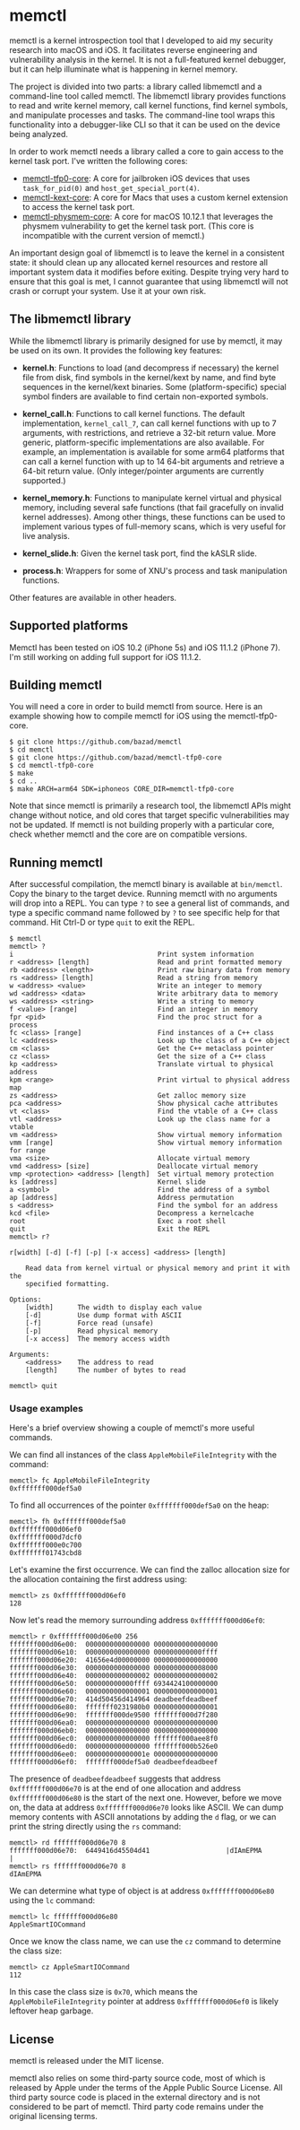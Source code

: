 # memctl

<!-- Brandon Azad -->

memctl is a kernel introspection tool that I developed to aid my security research into macOS and
iOS. It facilitates reverse engineering and vulnerability analysis in the kernel. It is not a
full-featured kernel debugger, but it can help illuminate what is happening in kernel memory.

The project is divided into two parts: a library called libmemctl and a command-line tool called
memctl. The libmemctl library provides functions to read and write kernel memory, call kernel
functions, find kernel symbols, and manipulate processes and tasks. The command-line tool wraps
this functionality into a debugger-like CLI so that it can be used on the device being analyzed.

In order to work memctl needs a library called a core to gain access to the kernel task port. I've
written the following cores:

* [memctl-tfp0-core]: A core for jailbroken iOS devices that uses `task_for_pid(0)` and
  `host_get_special_port(4)`.
* [memctl-kext-core]: A core for Macs that uses a custom kernel extension to access the kernel task
  port.
* [memctl-physmem-core]: A core for macOS 10.12.1 that leverages the physmem vulnerability to get
  the kernel task port. (This core is incompatible with the current version of memctl.)

[memctl-tfp0-core]: https://github.com/bazad/memctl-tfp0-core
[memctl-kext-core]: https://github.com/bazad/memctl-kext-core
[memctl-physmem-core]: https://github.com/bazad/memctl-physmem-core

An important design goal of libmemctl is to leave the kernel in a consistent state: it should clean
up any allocated kernel resources and restore all important system data it modifies before exiting.
Despite trying very hard to ensure that this goal is met, I cannot guarantee that using libmemctl
will not crash or corrupt your system. Use it at your own risk.

## The libmemctl library

While the libmemctl library is primarily designed for use by memctl, it may be used on its own. It
provides the following key features:

* **kernel.h**:
  Functions to load (and decompress if necessary) the kernel file from disk, find symbols in the
  kernel/kext by name, and find byte sequences in the kernel/kext binaries. Some
  (platform-specific) special symbol finders are available to find certain non-exported symbols.

* **kernel_call.h**:
  Functions to call kernel functions. The default implementation, `kernel_call_7`, can call kernel
  functions with up to 7 arguments, with restrictions, and retrieve a 32-bit return value. More
  generic, platform-specific implementations are also available. For example, an implementation is
  available for some arm64 platforms that can call a kernel function with up to 14 64-bit arguments
  and retrieve a 64-bit return value. (Only integer/pointer arguments are currently supported.)

* **kernel_memory.h**:
  Functions to manipulate kernel virtual and physical memory, including several safe functions
  (that fail gracefully on invalid kernel addresses). Among other things, these functions can be
  used to implement various types of full-memory scans, which is very useful for live analysis.

* **kernel_slide.h**:
  Given the kernel task port, find the kASLR slide.

* **process.h**:
  Wrappers for some of XNU's process and task manipulation functions.

Other features are available in other headers.

## Supported platforms

Memctl has been tested on iOS 10.2 (iPhone 5s) and iOS 11.1.2 (iPhone 7). I'm still working on
adding full support for iOS 11.1.2.

## Building memctl

You will need a core in order to build memctl from source. Here is an example showing how to
compile memctl for iOS using the memctl-tfp0-core.

	$ git clone https://github.com/bazad/memctl
	$ cd memctl
	$ git clone https://github.com/bazad/memctl-tfp0-core
	$ cd memctl-tfp0-core
	$ make
	$ cd ..
	$ make ARCH=arm64 SDK=iphoneos CORE_DIR=memctl-tfp0-core

Note that since memctl is primarily a research tool, the libmemctl APIs might change without
notice, and old cores that target specific vulnerabilities may not be updated. If memctl is not
building properly with a particular core, check whether memctl and the core are on compatible
versions.

## Running memctl

After successful compilation, the memctl binary is available at `bin/memctl`. Copy the binary to
the target device. Running memctl with no arguments will drop into a REPL. You can type `?` to see
a general list of commands, and type a specific command name followed by `?` to see specific help
for that command. Hit Ctrl-D or type `quit` to exit the REPL.

	$ memctl
	memctl> ?
	i                                    Print system information
	r <address> [length]                 Read and print formatted memory
	rb <address> <length>                Print raw binary data from memory
	rs <address> [length]                Read a string from memory
	w <address> <value>                  Write an integer to memory
	wd <address> <data>                  Write arbitrary data to memory
	ws <address> <string>                Write a string to memory
	f <value> [range]                    Find an integer in memory
	fpr <pid>                            Find the proc struct for a process
	fc <class> [range]                   Find instances of a C++ class
	lc <address>                         Look up the class of a C++ object
	cm <class>                           Get the C++ metaclass pointer
	cz <class>                           Get the size of a C++ class
	kp <address>                         Translate virtual to physical address
	kpm <range>                          Print virtual to physical address map
	zs <address>                         Get zalloc memory size
	pca <address>                        Show physical cache attributes
	vt <class>                           Find the vtable of a C++ class
	vtl <address>                        Look up the class name for a vtable
	vm <address>                         Show virtual memory information
	vmm [range]                          Show virtual memory information for range
	vma <size>                           Allocate virtual memory
	vmd <address> [size]                 Deallocate virtual memory
	vmp <protection> <address> [length]  Set virtual memory protection
	ks [address]                         Kernel slide
	a <symbol>                           Find the address of a symbol
	ap [address]                         Address permutation
	s <address>                          Find the symbol for an address
	kcd <file>                           Decompress a kernelcache
	root                                 Exec a root shell
	quit                                 Exit the REPL
	memctl> r?
	
	r[width] [-d] [-f] [-p] [-x access] <address> [length]
	
	    Read data from kernel virtual or physical memory and print it with the
	    specified formatting.
	
	Options:
	    [width]      The width to display each value
	    [-d]         Use dump format with ASCII
	    [-f]         Force read (unsafe)
	    [-p]         Read physical memory
	    [-x access]  The memory access width
	
	Arguments:
	    <address>    The address to read
	    [length]     The number of bytes to read
	
	memctl> quit

### Usage examples

Here's a brief overview showing a couple of memctl's more useful commands.

We can find all instances of the class `AppleMobileFileIntegrity` with the command:

	memctl> fc AppleMobileFileIntegrity
	0xfffffff000def5a0

To find all occurrences of the pointer `0xfffffff000def5a0` on the heap:

	memctl> fh 0xfffffff000def5a0
	0xfffffff000d06ef0
	0xfffffff000d7dcf0
	0xfffffff000e0c700
	0xfffffff01743cbd8

Let's examine the first occurrence. We can find the zalloc allocation size for the allocation
containing the first address using:

	memctl> zs 0xfffffff000d06ef0
	128

Now let's read the memory surrounding address `0xfffffff000d06ef0`:

	memctl> r 0xfffffff000d06e00 256
	fffffff000d06e00:  0000000000000000 0000000000000000
	fffffff000d06e10:  0000000000000000 000000000000ffff
	fffffff000d06e20:  41656e4d00000000 0000000000000000
	fffffff000d06e30:  0000000000000000 0000000000008000
	fffffff000d06e40:  0000000000000002 0000000000000002
	fffffff000d06e50:  000000000000ffff 6934424100000000
	fffffff000d06e60:  0000000000000001 0000000000000001
	fffffff000d06e70:  414d50456d414964 deadbeefdeadbeef
	fffffff000d06e80:  fffffff0231980b0 0000000000000001
	fffffff000d06e90:  fffffff000de9500 fffffff000d7f280
	fffffff000d06ea0:  0000000000000000 0000000000000000
	fffffff000d06eb0:  0000000000000000 0000000000000000
	fffffff000d06ec0:  0000000000000000 fffffff000aee8f0
	fffffff000d06ed0:  0000000000000000 fffffff000b526e0
	fffffff000d06ee0:  000000000000001e 0000000000000000
	fffffff000d06ef0:  fffffff000def5a0 deadbeefdeadbeef

The presence of `deadbeefdeadbeef` suggests that address `0xfffffff000d06e70` is at the end of one
allocation and address `0xfffffff000d06e80` is the start of the next one. However, before we move
on, the data at address `0xfffffff000d06e70` looks like ASCII. We can dump memory contents with
ASCII annotations by adding the `d` flag, or we can print the string directly using the `rs`
command:

	memctl> rd fffffff000d06e70 8
	fffffff000d06e70:  6449416d45504d41                   |dIAmEPMA        |
	memctl> rs fffffff000d06e70 8
	dIAmEPMA

We can determine what type of object is at address `0xfffffff000d06e80` using the `lc` command:

	memctl> lc fffffff000d06e80
	AppleSmartIOCommand

Once we know the class name, we can use the `cz` command to determine the class size:

	memctl> cz AppleSmartIOCommand
	112

In this case the class size is `0x70`, which means the `AppleMobileFileIntegrity` pointer at
address `0xfffffff000d06ef0` is likely leftover heap garbage.

## License

memctl is released under the MIT license.

memctl also relies on some third-party source code, most of which is released by Apple under the
terms of the Apple Public Source License. All third party source code is placed in the external
directory and is not considered to be part of memctl. Third party code remains under the original
licensing terms.

